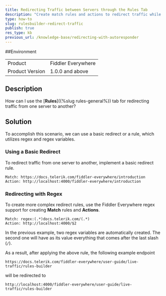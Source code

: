 ```yaml
---
title: Redirecting Traffic between Servers through the Rules Tab
description: "Create match rules and actions to redirect traffic while using regex variables with the Fiddler Everywhere forward proxy."
type: how-to
slug: rulesbuilder-redirect-traffic
publish: true
res_type: kb
previous_url: /knowledge-base/redirecting-with-autoresponder
---
```



##Environment

|   |   |
|---|---|
| Product   | Fiddler Everywhere |
| Product Version | 1.0.0 and above  |

## Description

How can I use the [**Rules**]({%slug rules-general%}) tab for redirecting traffic from one server to another?

## Solution

To accomplish this scenario, we can use a basic redirect or a rule, which utilizes regex and regex variables.

### Using a Basic Redirect

To redirect traffic from one server to another, implement a basic redirect rule.

```JS
Match: https://docs.telerik.com/fiddler-everywhere/introduction
Action: http://localhost:4000/fiddler-everywhere/introduction
```

### Redirecting with Regex

To create more complex redirect rules, use the Fiddler Everywhere regex support for creating **Match** rules and **Actions**.

```JS
Match: regex:(.*)docs.telerik.com/(.*)
Action: http://localhost:4000/$2
```

In the previous example, two regex variables are automatically created. The second one will have as its value everything that comes after the last slash (`/`).

As a result, after applying the above rule, the following example endpoint
```
https://docs.telerik.com/fiddler-everywhere/user-guide/live-traffic/rules-builder
```
will be redirected to
```
http://localhost:4000/fiddler-everywhere/user-guide/live-traffic/rules-builder
```
